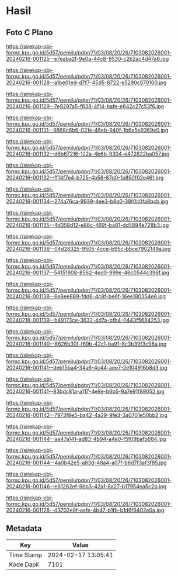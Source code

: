 # Hasil

## Foto C Plano

https://sirekap-obj-formc.kpu.go.id/5d57/pemilu/pdpr/71/03/08/20/26/7103082026001-20240216-001125--e7eaba2f-9e0a-44c8-9530-c2b2ac4d47a6.jpg

https://sirekap-obj-formc.kpu.go.id/5d57/pemilu/pdpr/71/03/08/20/26/7103082026001-20240216-001128--a1be01ed-d7f7-45d5-8722-e5290c070100.jpg

https://sirekap-obj-formc.kpu.go.id/5d57/pemilu/pdpr/71/03/08/20/26/7103082026001-20240216-001129--7e9297a5-f838-4f14-bafe-e642c27c53f6.jpg

https://sirekap-obj-formc.kpu.go.id/5d57/pemilu/pdpr/71/03/08/20/26/7103082026001-20240216-001131--9868c6b6-031e-46eb-940f-1b6e5e9369e0.jpg

https://sirekap-obj-formc.kpu.go.id/5d57/pemilu/pdpr/71/03/08/20/26/7103082026001-20240216-001132--d6b67216-122a-4b6b-9304-e472622ba057.jpg

https://sirekap-obj-formc.kpu.go.id/5d57/pemilu/pdpr/71/03/08/20/26/7103082026001-20240216-001132--ff14f7e4-b725-4b58-87d0-1a850f02e461.jpg

https://sirekap-obj-formc.kpu.go.id/5d57/pemilu/pdpr/71/03/08/20/26/7103082026001-20240216-001134--274a76ca-9939-4ee3-b8a0-38f0c0fa8bcb.jpg

https://sirekap-obj-formc.kpu.go.id/5d57/pemilu/pdpr/71/03/08/20/26/7103082026001-20240216-001135--4d358d12-e88c-469f-ba81-dd5894e728b3.jpg

https://sirekap-obj-formc.kpu.go.id/5d57/pemilu/pdpr/71/03/08/20/26/7103082026001-20240216-001136--04d28325-9505-4cce-b95c-bbce7902149a.jpg

https://sirekap-obj-formc.kpu.go.id/5d57/pemilu/pdpr/71/03/08/20/26/7103082026001-20240216-001137--54151908-8562-4ed0-999e-46c0544c396f.jpg

https://sirekap-obj-formc.kpu.go.id/5d57/pemilu/pdpr/71/03/08/20/26/7103082026001-20240216-001138--6e6ee889-fdd6-4c8f-be6f-16ee180354e6.jpg

https://sirekap-obj-formc.kpu.go.id/5d57/pemilu/pdpr/71/03/08/20/26/7103082026001-20240216-001139--b49173ce-3632-4d7a-bfb4-0443f5684253.jpg

https://sirekap-obj-formc.kpu.go.id/5d57/pemilu/pdpr/71/03/08/20/26/7103082026001-20240216-001140--8626b30f-f69b-42c1-ba91-8c3b39f3c98a.jpg

https://sirekap-obj-formc.kpu.go.id/5d57/pemilu/pdpr/71/03/08/20/26/7103082026001-20240216-001141--deb15ba4-34a6-4c44-aee7-2e104916b8d3.jpg

https://sirekap-obj-formc.kpu.go.id/5d57/pemilu/pdpr/71/03/08/20/26/7103082026001-20240216-001141--83bdc81a-a117-4e8e-b6b5-9a7e91f89052.jpg

https://sirekap-obj-formc.kpu.go.id/5d57/pemilu/pdpr/71/03/08/20/26/7103082026001-20240216-001142--7973f8e5-ba42-4a29-9fe3-3a0701e50bb2.jpg

https://sirekap-obj-formc.kpu.go.id/5d57/pemilu/pdpr/71/03/08/20/26/7103082026001-20240216-001144--aa47a141-ad83-4b94-a4e0-f5f09bafb684.jpg

https://sirekap-obj-formc.kpu.go.id/5d57/pemilu/pdpr/71/03/08/20/26/7103082026001-20240216-001144--4a0b42e5-a83d-48a4-a07f-b6d7f3af3f85.jpg

https://sirekap-obj-formc.kpu.go.id/5d57/pemilu/pdpr/71/03/08/20/26/7103082026001-20240216-001146--e81262ef-9bb3-42a1-8a27-b17954ea5c2b.jpg

https://sirekap-obj-formc.kpu.go.id/5d57/pemilu/pdpr/71/03/08/20/26/7103082026001-20240216-001126--d3702e9f-aafe-4b47-b1fb-b1d6f9402e0a.jpg


## Metadata

| Key        | Value               |
| ---------- | ------------------- |
| Time Stamp | 2024-02-17 13:05:41 |
| Kode Dapil | 7101                |



